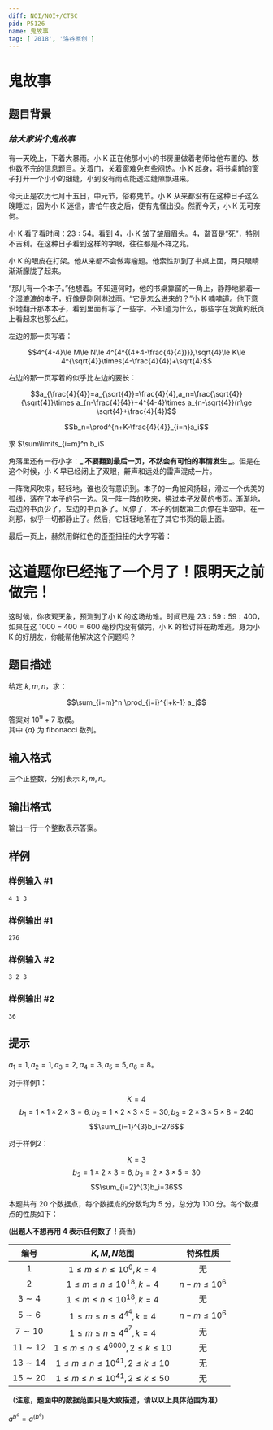 ```yaml
---
diff: NOI/NOI+/CTSC
pid: P5126
name: 鬼故事
tag: ['2018', '洛谷原创']
---
```

# 鬼故事
## 题目背景

### _给大家讲个鬼故事_
有一天晚上，下着大暴雨。小 K 正在他那小小的书房里做着老师给他布置的、数也数不完的信息题目。关着门，关着窗难免有些闷热。小 K 起身，将书桌前的窗子打开一个小小的细缝，小到没有雨点能透过缝隙飘进来。

今天正是农历七月十五日，中元节，俗称鬼节。小 K 从来都没有在这种日子这么晚睡过，因为小 K 迷信，害怕午夜之后，便有鬼怪出没。然而今天，小 K 无可奈何。

小 K 看了看时间：$23:54$。看到 $4$，小 K 皱了皱眉眉头。$4$，谐音是“死”，特别不吉利。在这种日子看到这样的字眼，往往都是不祥之兆。

小 K 的眼皮在打架。他从来都不会做毒瘤题。他索性趴到了书桌上面，两只眼睛渐渐朦胧了起来。

“那儿有一个本子。”他想着。不知道何时，他的书桌靠窗的一角上，静静地躺着一个湿漉漉的本子，好像是刚刚淋过雨。“它是怎么进来的？”小 K 喃喃道。他下意识地翻开那本本子，看到里面有写了一些字。不知道为什么，那些字在发黄的纸页上看起来也那么红。

左边的那一页写着：

 $$4^{4-4}\le M\le N\le 4^{4^{(4+4-\frac{4}{4})}},\sqrt{4}\le K\le 4^{\sqrt{4}}\times(4-\frac{4}{4})+\sqrt{4}$$

右边的那一页写着的似乎比左边的要长：

 $$a_{\frac{4}{4}}=a_{\sqrt{4}}=\frac{4}{4},a_n=\frac{\sqrt{4}}{\sqrt{4}}\times a_{n-\frac{4}{4}}+4^{4-4}\times a_{n-\sqrt{4}}(n\ge \sqrt{4}+\frac{4}{4})$$  
  
$$b_n=\prod^{n+K-\frac{4}{4}}_{i=n}a_i$$   

求 $\sum\limits_{i=m}^n b_i$

角落里还有一行小字：**_ 不要翻到最后一页，不然会有可怕的事情发生 _**。但是在这个时候，小 K 早已经闭上了双眼，鼾声和远处的雷声混成一片。

一阵微风吹来，轻轻地，谁也没有意识到。本子的一角被风扬起，滑过一个优美的弧线，落在了本子的另一边。风一阵一阵的吹来，拂过本子发黄的书页。渐渐地，右边的书页少了，左边的书页多了。风停了，本子的倒数第二页停在半空中。在一刹那，似乎一切都静止了。然后，它轻轻地落在了其它书页的最上面。

最后一页上，赫然用鲜红色的歪歪扭扭的大字写着：

# 这道题你已经拖了一个月了！限明天之前做完！

这时候，你夜观天象，预测到了小 K 的这场劫难。时间已是 $23:59:59:400$，如果在这 $1000-400=600$ 毫秒内没有做完，小 K 的检讨将在劫难逃。身为小 K 的好朋友，你能帮他解决这个问题吗？

## 题目描述

给定 $k,m,n$，求：  

$$\sum_{i=m}^n \prod_{j=i}^{i+k-1} a_j$$

答案对 $10^9 + 7$ 取模。   
其中 $\{ a\}$ 为 fibonacci 数列。
## 输入格式

三个正整数，分别表示 $k,m,n$。
## 输出格式

输出一行一个整数表示答案。
## 样例

### 样例输入 #1
```
4 1 3
```
### 样例输出 #1
```
276
```
### 样例输入 #2
```
3 2 3
```
### 样例输出 #2
```
36
```
## 提示

$a_1=1,a_2=1,a_3=2,a_4=3,a_5=5,a_6=8$。

对于样例1：

$$K=4$$
$$b_1=1\times1\times2\times3=6,b_2=1\times2\times3\times5=30,b_3=2\times3\times5\times8=240$$
$$\sum_{i=1}^{3}b_i=276$$

对于样例2：

$$K=3$$
$$b_2=1\times2\times3=6,b_3=2\times3\times5=30$$
$$\sum_{i=2}^{3}b_i=36$$

本题共有 $20$ 个数据点，每个数据点的分数均为 $5$ 分，总分为 $100$ 分。每个数据点的性质如下：

(**出题人不想再用 $4$ 表示任何数了！**~~真香~~)

| 编号 | $K,M,N$范围 | 特殊性质 |
| :-----------: | :-----------: | :-----------: |
|  $1$ |$1\le m\le n\le 10^6,k=4$|无 |
|  $2$ |$1\le m\le n\le 10^{18},k=4$  | $n-m\le 10^6$ |
|  $3\sim 4$ | $1\le m\le n\le 10^{18},k=4$  |无|
| $5\sim 6$  |  $1\le m\le n\le 4^{4^4},k=4$  | $n-m\le 10^6$ |
|  $7\sim 10$ | $1\le m\le n\le 4^{4^7},k=4$ | 无 |
|  $11\sim 12$ | $1\le m\le n\le 4^{6000},2\le k\le 10$| 无 |
|  $13\sim 14$ | $1\le m\le n\le 10^{41},2\le k\le 10$| 无 |
| $15\sim 20$  |$1\le m\le n\le 10^{41},2\le k\le 50$| 无 |

**（注意，题面中的数据范围只是大致描述，请以以上具体范围为准）**

$a^{b^c}=a^{(b^c)}$
